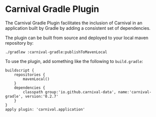 # Carnival Gradle Plugin

The Carnival Gradle Plugin facilitates the inclusion of Carnival in an application built by Gradle by adding a consistent set of dependencies.

The plugin can be built from source and deployed to your local maven repository by:

```
./gradlew :carnival-gradle:publishToMavenLocal
```

To use the plugin, add something like the following to `build.gradle`:

```
buildscript {
    repositories {
        mavenLocal()
    }
    dependencies {
        classpath group:'io.github.carnival-data', name:'carnival-gradle', version:'0.2.7'
    }
}
apply plugin: 'carnival.application'
```
